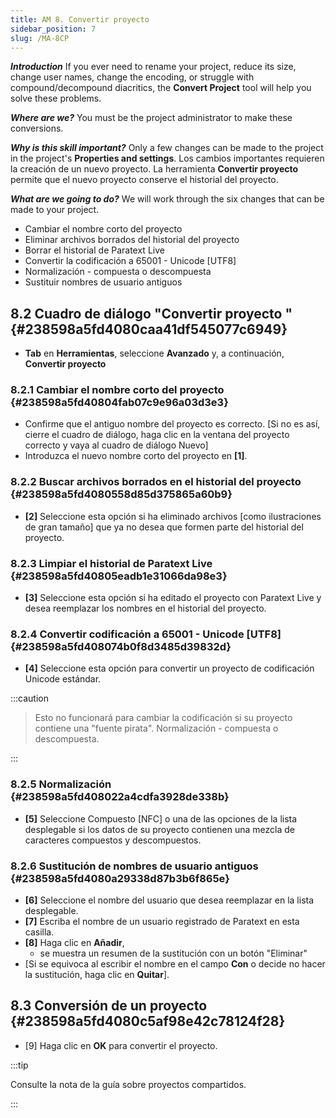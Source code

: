 ```yaml
---
title: AM 8. Convertir proyecto
sidebar_position: 7
slug: /MA-8CP
---
```


_**Introduction**_  If you ever need to rename your project, reduce its size, change user names, change the encoding, or struggle with compound/decompound diacritics, the **Convert Project** tool will help you solve these problems.

_**Where are we?**_  You must be the project administrator to make these conversions.

_**Why is this skill important?**_  Only a few changes can be made to the project in the project's **Properties and settings**. Los cambios importantes requieren la creación de un nuevo proyecto. La herramienta **Convertir proyecto** permite que el nuevo proyecto conserve el historial del proyecto.

_**What are we going to do?**_  We will work through the six changes that can be made to your project.

- Cambiar el nombre corto del proyecto
- Eliminar archivos borrados del historial del proyecto
- Borrar el historial de Paratext Live
- Convertir la codificación a 65001 - Unicode [UTF8]
- Normalización - compuesta o descompuesta
- Sustituir nombres de usuario antiguos

## **8.2 Cuadro de diálogo "Convertir proyecto "** {#238598a5fd4080caa41df545077c6949}

- **Tab** en **Herramientas**, seleccione **Avanzado** y, a continuación, **Convertir proyecto**

### **8.2.1 Cambiar el nombre corto del proyecto** {#238598a5fd40804fab07c9e96a03d3e3}

- Confirme que el antiguo nombre del proyecto es correcto. [Si no es así, cierre el cuadro de diálogo, haga clic en la ventana del proyecto correcto y vaya al cuadro de diálogo Nuevo]
- Introduzca el nuevo nombre corto del proyecto en **[1]**.

### **8.2.2 Buscar archivos borrados en el historial del proyecto** {#238598a5fd4080558d85d375865a60b9}

- **[2]** Seleccione esta opción si ha eliminado archivos [como ilustraciones de gran tamaño] que ya no desea que formen parte del historial del proyecto.

### **8.2.3 Limpiar el historial de Paratext Live** {#238598a5fd40805eadb1e31066da98e3}

- **[3]** Seleccione esta opción si ha editado el proyecto con Paratext Live y desea reemplazar los nombres en el historial del proyecto.

### **8.2.4 Convertir codificación a 65001 - Unicode [UTF8]** {#238598a5fd408074b0f8d3485d39832d}

- **[4]** Seleccione esta opción para convertir un proyecto de codificación Unicode estándar.

:::caution

> Esto no funcionará para cambiar la codificación si su proyecto contiene una "fuente pirata". Normalización - compuesta o descompuesta.

:::

### **8.2.5 Normalización** {#238598a5fd408022a4cdfa3928de338b}

- **[5]** Seleccione Compuesto [NFC] o una de las opciones de la lista desplegable si los datos de su proyecto contienen una mezcla de caracteres compuestos y descompuestos.

### **8.2.6 Sustitución de nombres de usuario antiguos** {#238598a5fd4080a29338d87b3b6f865e}

- **[6]** Seleccione el nombre del usuario que desea reemplazar en la lista desplegable.
- **[7]** Escriba el nombre de un usuario registrado de Paratext en esta casilla.
- **[8]** Haga clic en **Añadir**,
    - se muestra un resumen de la sustitución con un botón "Eliminar"
- [Si se equivoca al escribir el nombre en el campo **Con** o decide no hacer la sustitución, haga clic en **Quitar**].

## **8.3 Conversión de un proyecto** {#238598a5fd4080c5af98e42c78124f28}

- [9] Haga clic en **OK** para convertir el proyecto.

:::tip

Consulte la nota de la guía sobre proyectos compartidos.

:::



